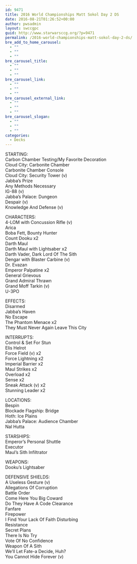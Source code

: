 ```yaml
---
id: 9471
title: 2016 World Championships Matt Sokol Day 2 DS
date: 2016-08-21T01:26:52+00:00
author: pwsadmin
layout: swccgpc
guid: http://www.starwarsccg.org/?p=9471
permalink: /2016-world-championships-matt-sokol-day-2-ds/
bre_add_to_home_carousel:
  - ""
  - ""
  - ""
bre_carousel_title:
  - ""
  - ""
  - ""
bre_carousel_link:
  - ""
  - ""
  - ""
bre_carousel_external_link:
  - ""
  - ""
  - ""
bre_carousel_slogan:
  - ""
  - ""
  - ""
categories:
  - Decks
---
```

STARTING:  
Carbon Chamber Testing/My Favorite Decoration  
Cloud City: Carbonite Chamber  
Carbonite Chamber Console  
Cloud City: Security Tower (v)  
Jabba&#8217;s Prize  
Any Methods Necessary  
IG-88 (v)  
Jabba&#8217;s Palace: Dungeon  
Despair (v)  
Knowledge And Defense (v)

CHARACTERS:  
4-LOM with Concussion Rifle (v)  
Arica  
Boba Fett, Bounty Hunter  
Count Dooku x2  
Darth Maul  
Darth Maul with Lightsaber x2  
Darth Vader, Dark Lord Of The Sith  
Dengar with Blaster Carbine (v)  
Dr. Evazan  
Emperor Palpatine x2  
General Grievous  
Grand Admiral Thrawn  
Grand Moff Tarkin (v)  
U-3PO

EFFECTS:  
Disarmed  
Jabba&#8217;s Haven  
No Escape  
The Phantom Menace x2  
They Must Never Again Leave This City

INTERRUPTS:  
Control & Set For Stun  
Elis Helrot  
Force Field (v) x2  
Force Lightning x2  
Imperial Barrier x2  
Maul Strikes x2  
Overload x2  
Sense x2  
Sneak Attack (v) x2  
Stunning Leader x2

LOCATIONS:  
Bespin  
Blockade Flagship: Bridge  
Hoth: Ice Plains  
Jabba&#8217;s Palace: Audience Chamber  
Nal Hutta

STARSHIPS:  
Emperor&#8217;s Personal Shuttle  
Executor  
Maul&#8217;s Sith Infiltrator

WEAPONS:  
Dooku&#8217;s Lightsaber

DEFENSIVE SHIELDS:  
A Useless Gesture (v)  
Allegations Of Corruption  
Battle Order  
Come Here You Big Coward  
Do They Have A Code Clearance  
Fanfare  
Firepower  
I Find Your Lack Of Faith Disturbing  
Resistance  
Secret Plans  
There Is No Try  
Vote Of No Confidence  
Weapon Of A Sith  
We&#8217;ll Let Fate-a Decide, Huh?  
You Cannot Hide Forever (v)